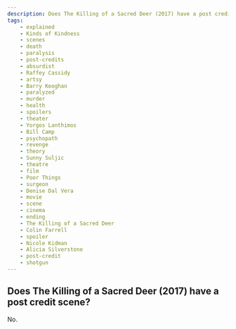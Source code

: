 ```yaml
---
description: Does The Killing of a Sacred Deer (2017) have a post credit scene?
tags: 
    - explained
    - Kinds of Kindness
    - scenes
    - death
    - paralysis
    - post-credits
    - absurdist
    - Raffey Cassidy
    - artsy
    - Barry Keoghan
    - paralyzed
    - murder
    - health
    - spoilers
    - theater
    - Yorgos Lanthimos
    - Bill Camp
    - psychopath
    - revenge
    - theory
    - Sunny Suljic
    - theatre
    - film
    - Poor Things
    - surgeon
    - Denise Dal Vera
    - movie
    - scene
    - cinema
    - ending
    - The Killing of a Sacred Deer
    - Colin Farrell
    - spoiler
    - Nicole Kidman
    - Alicia Silverstone
    - post-credit
    - shotgun
---
```


## Does The Killing of a Sacred Deer (2017) have a post credit scene?

No.
